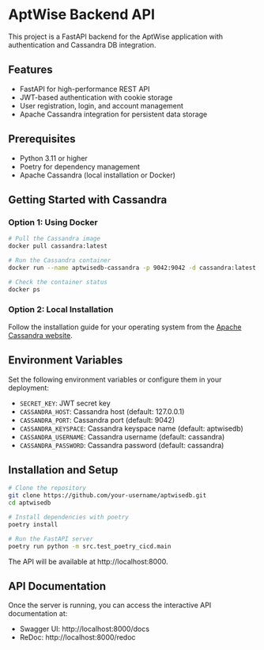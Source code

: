# AptWise Backend API

This project is a FastAPI backend for the AptWise application with authentication and Cassandra DB integration.

## Features

- FastAPI for high-performance REST API
- JWT-based authentication with cookie storage
- User registration, login, and account management
- Apache Cassandra integration for persistent data storage

## Prerequisites

- Python 3.11 or higher
- Poetry for dependency management
- Apache Cassandra (local installation or Docker)

## Getting Started with Cassandra

### Option 1: Using Docker

```bash
# Pull the Cassandra image
docker pull cassandra:latest

# Run the Cassandra container
docker run --name aptwisedb-cassandra -p 9042:9042 -d cassandra:latest

# Check the container status
docker ps
```

### Option 2: Local Installation

Follow the installation guide for your operating system from the [Apache Cassandra website](https://cassandra.apache.org/_/download.html).

## Environment Variables

Set the following environment variables or configure them in your deployment:

- `SECRET_KEY`: JWT secret key
- `CASSANDRA_HOST`: Cassandra host (default: 127.0.0.1)
- `CASSANDRA_PORT`: Cassandra port (default: 9042)
- `CASSANDRA_KEYSPACE`: Cassandra keyspace name (default: aptwisedb)
- `CASSANDRA_USERNAME`: Cassandra username (default: cassandra)
- `CASSANDRA_PASSWORD`: Cassandra password (default: cassandra)

## Installation and Setup

```bash
# Clone the repository
git clone https://github.com/your-username/aptwisedb.git
cd aptwisedb

# Install dependencies with poetry
poetry install

# Run the FastAPI server
poetry run python -m src.test_poetry_cicd.main
```

The API will be available at http://localhost:8000.

## API Documentation

Once the server is running, you can access the interactive API documentation at:
- Swagger UI: http://localhost:8000/docs
- ReDoc: http://localhost:8000/redoc
